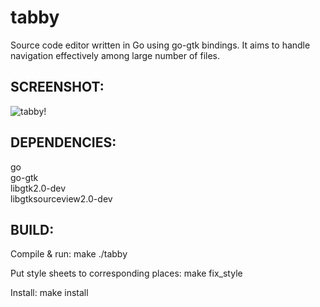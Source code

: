 tabby
======

  Source code editor written in Go using go-gtk bindings. It aims to handle 
  navigation effectively among large number of files.

SCREENSHOT:
-----------
![tabby!](https://github.com/mikhailt/tabby/raw/gh-pages/tabby.png "tabby!")

DEPENDENCIES:
--------
  go\
  go-gtk\
  libgtk2.0-dev\
  libgtksourceview2.0-dev

BUILD:
--------
  Compile & run:
    make
    ./tabby 
    
  Put style sheets to corresponding places:
    make fix_style
    
  Install:
    make install
